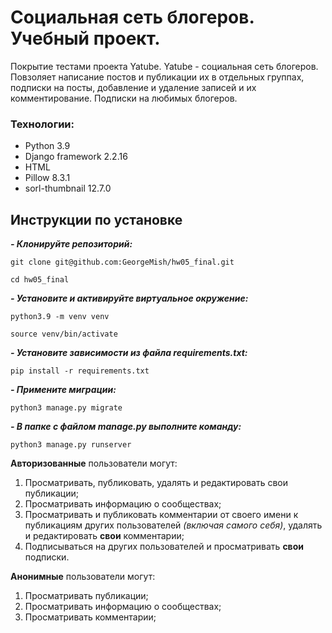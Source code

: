 # Социальная сеть блогеров. Учебный проект.
Покрытие тестами проекта Yatube.
Yatube - cоциальная сеть блогеров. Повзоляет написание постов и публикации их в отдельных группах, подписки на посты, добавление и удаление записей и их комментирование.
Подписки на любимых блогеров.

### Технологии:
- Python 3.9
- Django framework 2.2.16
- HTML
- Pillow 8.3.1
- sorl-thumbnail 12.7.0

## Инструкции по установке
***- Клонируйте репозиторий:***
```
git clone git@github.com:GeorgeMish/hw05_final.git
```
```
cd hw05_final
```

***- Установите и активируйте виртуальное окружение:***

```
python3.9 -m venv venv
```
```
source venv/bin/activate
```

***- Установите зависимости из файла requirements.txt:***
```
pip install -r requirements.txt
```

***- Примените миграции:***
```
python3 manage.py migrate
```

***- В папке с файлом manage.py выполните команду:***
```
python3 manage.py runserver
```

**Авторизованные** пользователи могут:
1. Просматривать, публиковать, удалять и редактировать свои публикации;
2. Просматривать информацию о сообществах;
3. Просматривать и публиковать комментарии от своего имени к публикациям других пользователей *(включая самого себя)*, удалять и редактировать **свои** комментарии;
4. Подписываться на других пользователей и просматривать **свои** подписки.<br/>

**Анонимные** пользователи могут:
1. Просматривать публикации;
2. Просматривать информацию о сообществах;
3. Просматривать комментарии;
